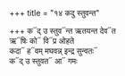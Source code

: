 +++
title = "१४ कदु स्तुवन्त"

+++
क᳓द् उ स्तुव᳓न्त ऋतयन्त देव᳓त  
ऋ᳓षिः को᳓ वि᳓प्र ओहते  
कदा᳓ ह᳓वम् मघवन्न् इन्द्र सुन्वतः᳓  
क᳓द् उ स्तुवत᳓ आ᳓ गमः